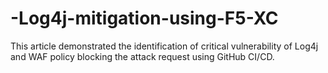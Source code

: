 # -Log4j-mitigation-using-F5-XC
This article demonstrated the identification of critical vulnerability of Log4j and WAF policy blocking the attack request using GitHub CI/CD.
